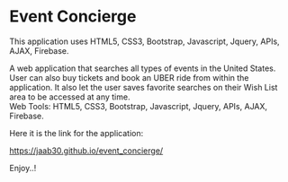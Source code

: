 # Event Concierge


This application uses HTML5, CSS3, Bootstrap, Javascript, Jquery, APIs, AJAX, Firebase.

A web application that searches all types of events in the United States. User can also buy tickets and book an UBER ride from within the application. It also let the user saves favorite searches on their Wish List area to be accessed at any time. <br>
Web Tools: HTML5, CSS3, Bootstrap, Javascript, Jquery, APIs, AJAX, Firebase.

Here it is the link for the application:

https://jaab30.github.io/event_concierge/

Enjoy..!








        







